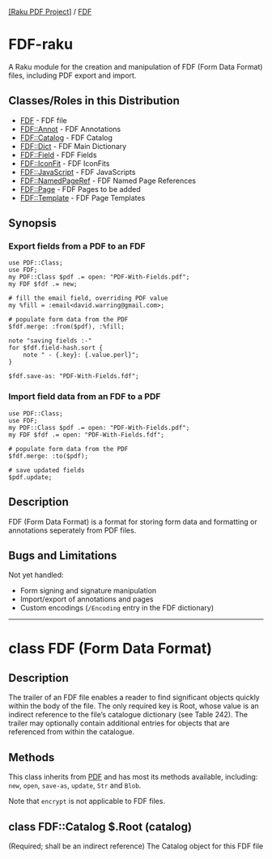 [[Raku PDF Project]](https://pdf-raku.github.io)
 / [FDF](https://pdf-raku.github.io/FDF-raku)

FDF-raku
========

A Raku module for the creation and manipulation of FDF (Form Data Format)
files, including PDF export and import.

Classes/Roles in this Distribution
-------

- [FDF](https://pdf-raku.github.io/FDF-raku) - FDF file
- [FDF::Annot](https://pdf-raku.github.io/FDF-raku/Annot) - FDF Annotations
- [FDF::Catalog](https://pdf-raku.github.io/FDF-raku/Catalog) - FDF Catalog
- [FDF::Dict](https://pdf-raku.github.io/FDF-raku/Dict) - FDF Main Dictionary
- [FDF::Field](https://pdf-raku.github.io/FDF-raku/Field) - FDF Fields
- [FDF::IconFit](https://pdf-raku.github.io/FDF-raku/IconFit) - FDF IconFits
- [FDF::JavaScript](https://pdf-raku.github.io/FDF-raku/JavaScript) - FDF JavaScripts
- [FDF::NamedPageRef](https://pdf-raku.github.io/FDF-raku/NamedPageRef) - FDF Named Page References
- [FDF::Page](https://pdf-raku.github.io/FDF-raku/Page) - FDF Pages to be added
- [FDF::Template](https://pdf-raku.github.io/FDF-raku/Template) - FDF Page Templates


Synopsis
--------

### Export fields from a PDF to an FDF
```
use PDF::Class;
use FDF;
my PDF::Class $pdf .= open: "PDF-With-Fields.pdf";
my FDF $fdf .= new;

# fill the email field, overriding PDF value
my %fill = :email<david.warring@gmail.com>;

# populate form data from the PDF
$fdf.merge: :from($pdf), :%fill;

note "saving fields :-"
for $fdf.field-hash.sort {
    note " - {.key}: {.value.perl}";
}

$fdf.save-as: "PDF-With-Fields.fdf";
```


### Import field data from an FDF to a PDF
```
use PDF::Class;
use FDF;
my PDF::Class $pdf .= open: "PDF-With-Fields.pdf";
my FDF $fdf .= open: "PDF-With-Fields.fdf";

# populate form data from the PDF
$fdf.merge: :to($pdf);

# save updated fields
$pdf.update;

```

Description
----------
FDF (Form Data Format) is a format for storing form data and formatting or
annotations seperately from PDF files.


Bugs and Limitations
----
Not yet handled:

- Form signing and signature manipulation
- Import/export of annotations and pages
- Custom encodings (`/Encoding` entry in the FDF dictionary)

<hr/>

class FDF (Form Data Format)
============================

Description
-----------

The trailer of an FDF file enables a reader to find significant objects quickly within the body of the file. The only required key is Root, whose value is an indirect reference to the file’s catalogue dictionary (see Table 242). The trailer may optionally contain additional entries for objects that are referenced from within the catalogue.

Methods
-------

This class inherits from [PDF](https://pdf-raku.github.io/PDF-raku) and has most its methods available, including: `new`, `open`, `save-as`, `update`, `Str` and `Blob`.

Note that `encrypt` is not applicable to FDF files.

class FDF::Catalog $.Root (catalog)
-----------------------------------

(Required; shall be an indirect reference) The Catalog object for this FDF file

